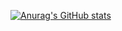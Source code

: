 [![Anurag's GitHub stats](https://github-readme-stats.vercel.app/api?username=paulpcio)](https://github.com/paulpcio/github-readme-stats)
